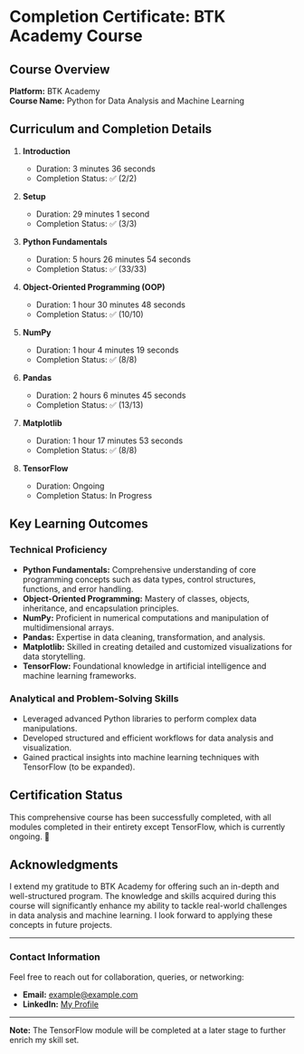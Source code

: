 # Completion Certificate: BTK Academy Course

## Course Overview
**Platform:** BTK Academy  
**Course Name:** Python for Data Analysis and Machine Learning 

## Curriculum and Completion Details

1. **Introduction**  
   - Duration: 3 minutes 36 seconds
   - Completion Status: ✅ (2/2)

2. **Setup**  
   - Duration: 29 minutes 1 second
   - Completion Status: ✅ (3/3)

3. **Python Fundamentals**  
   - Duration: 5 hours 26 minutes 54 seconds
   - Completion Status: ✅ (33/33)

4. **Object-Oriented Programming (OOP)**  
   - Duration: 1 hour 30 minutes 48 seconds
   - Completion Status: ✅ (10/10)

5. **NumPy**  
   - Duration: 1 hour 4 minutes 19 seconds
   - Completion Status: ✅ (8/8)

6. **Pandas**  
   - Duration: 2 hours 6 minutes 45 seconds
   - Completion Status: ✅ (13/13)

7. **Matplotlib**  
   - Duration: 1 hour 17 minutes 53 seconds
   - Completion Status: ✅ (8/8)

8. **TensorFlow**  
   - Duration: Ongoing
   - Completion Status: In Progress

## Key Learning Outcomes

### Technical Proficiency
- **Python Fundamentals:** Comprehensive understanding of core programming concepts such as data types, control structures, functions, and error handling.
- **Object-Oriented Programming:** Mastery of classes, objects, inheritance, and encapsulation principles.
- **NumPy:** Proficient in numerical computations and manipulation of multidimensional arrays.
- **Pandas:** Expertise in data cleaning, transformation, and analysis.
- **Matplotlib:** Skilled in creating detailed and customized visualizations for data storytelling.
- **TensorFlow:** Foundational knowledge in artificial intelligence and machine learning frameworks.

### Analytical and Problem-Solving Skills
- Leveraged advanced Python libraries to perform complex data manipulations.
- Developed structured and efficient workflows for data analysis and visualization.
- Gained practical insights into machine learning techniques with TensorFlow (to be expanded).

## Certification Status
This comprehensive course has been successfully completed, with all modules completed in their entirety except TensorFlow, which is currently ongoing. 🎉

## Acknowledgments
I extend my gratitude to BTK Academy for offering such an in-depth and well-structured program. The knowledge and skills acquired during this course will significantly enhance my ability to tackle real-world challenges in data analysis and machine learning. I look forward to applying these concepts in future projects.

---

### Contact Information
Feel free to reach out for collaboration, queries, or networking:
- **Email:** [example@example.com](mailto:example@example.com)
- **LinkedIn:** [My Profile](https://linkedin.com/in/your-profile)

---

**Note:** The TensorFlow module will be completed at a later stage to further enrich my skill set.

